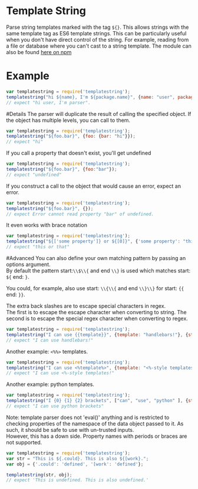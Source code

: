 # Template String
Parse string templates marked with the tag `${}`. This allows strings with the same template tag as ES6 template strings.
This can be particularly useful when you don't have direct control of the string. For example, reading from a file or database where you can't cast to a string template.
The module can also be found <a href = "https://www.npmjs.com/package/templatestring">here on npm</a>
# Example
```javascript
var templatestring = require('templatestring');
templatestring("hi ${name}, I'm ${package.name}", {name: "user", package: {name: "parser"}}); 
// expect "hi user, I'm parser".
```
#Details
The parser will duplicate the result of calling the specified object.
If the object has multiple levels, you can call to them.
```javascript
var templatestring = require('templatestring');
templatestring("${foo.bar}", {foo: {bar: "hi"}}); 
// expect "hi"
```
If you call a property that doesn't exist, you'll get undefined
```javascript
var templatestring = require('templatestring');
templatestring("${foo.bar}", {foo:"bar"}); 
// expect "undefined"
```
If you construct a call to the object that would cause an error, expect an error.
```javascript
var templatestring = require('templatestring');
templatestring("${foo.bar}", {}); 
// expect Error cannot read property "bar" of undefined.
```
It even works with brace notation
```javascript
var templatestring = require('templatestring');
templatestring("${['some property']} or ${[0]}", {'some property': "this", 0: "that"}); 
// expect "this or that"
```
#Advanced
You can also define your own matching pattern by passing an options argument.  
By default the pattern start:`\\$\\{` and end `\\}` is used which matches start: `${` end: `}`.

You could, for example, also use start: `\\{\\{` and end `\\}\\}` for start: `{{` end: `}}`.

The extra back slashes are to escape special characters in regex.  
The first is to escape the escape character when converting to string.
The second is to escape the special regex character when converting to regex.  
```javascript
var templatestring = require('templatestring');
templatestring("I can use {{template}}", {template: "handlebars!"}, {start: "\\{\\{", end: "\\}\\}"}); 
// expect "I can use handlebars!"
```
Another example: `<%%>` templates.
```javascript
var templatestring = require('templatestring');
templatestring("I can use <%template%>", {template: "<%-style templates!"}, {start: "<%", end: "%>"}); 
// expect "I can use <%-style templates!"
```
Another example: python templates.
```javascript
var templatestring = require('templatestring');
templatestring("I {0} {1} {2} brackets", ["can", "use", "python" ], {start: "\\{", end: "\\}"}); 
// expect "I can use python brackets"
```
Note: template parser does not 'eval()' anything and is restricted to checking properties of the namespace of the data object passed to it.
As such, it should be safe to use with un-trusted inputs.  
However, this has a down side.  Property names with periods or braces are not supported.
```javascript
var templatestring = require('templatestring');
var str = "This is ${.could}. This is also ${[work}.";
var obj = {'.could': 'defined', '[work': 'defined'};

templatestring(str, obj); 
// expect 'This is undefined. This is also undefined.'
```